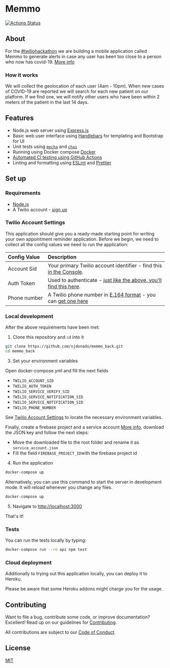 # Memmo

[![Actions Status](https://github.com/twilio-labs/sample-template-nodejs/workflows/Node%20CI/badge.svg)](https://github.com/twilio-labs/sample-appointment-reminders/actions)

## About

For the [#twiliohackathon](https://dev.to/t/twiliohackathon) we are building a mobile application called Memmo to generate alerts in case any user has been too close to a person who now has covid-19. [More info](https://dev.to/wilsontov/memmo-don-t-leave-home-without-having-it-installed-2fjn)

### How it works

We will collect the geolocation of each user (4am - 10pm). When new cases of COVID-19 are reported we will search for each new patient on our platform. If we find one, we will notify other users who have been within 2 meters of the patient in the last 14 days.

## Features

- Node.js web server using [Express.js](https://npm.im/express)
- Basic web user interface using [Handlebars](https://npm.im/express-handlebars) for templating and Bootstrap for UI
- Unit tests using [`mocha`](https://npm.im/mocha) and [`chai`](https://npm.im/chai)
- Running using Docker compose [Docker](https://www.cypress.io/)
- [Automated CI testing using GitHub Actions](/.github/workflows/nodejs.yml)
- Linting and formatting using [ESLint](https://npm.im/eslint) and [Prettier](https://npm.im/prettier)

## Set up

### Requirements

- [Node.js](https://nodejs.org/)
- A Twilio account - [sign up](https://www.twilio.com/try-twilio)

### Twilio Account Settings

This application should give you a ready-made starting point for writing your
own appointment reminder application. Before we begin, we need to collect
all the config values we need to run the application:

| Config&nbsp;Value | Description                                                                                                                                                  |
| :---------------- | :----------------------------------------------------------------------------------------------------------------------------------------------------------- |
| Account&nbsp;Sid  | Your primary Twilio account identifier - find this [in the Console](https://www.twilio.com/console).                                                         |
| Auth&nbsp;Token   | Used to authenticate - [just like the above, you'll find this here](https://www.twilio.com/console).                                                         |
| Phone&nbsp;number | A Twilio phone number in [E.164 format](https://en.wikipedia.org/wiki/E.164) - you can [get one here](https://www.twilio.com/console/phone-numbers/incoming) |

### Local development

After the above requirements have been met:

1. Clone this repository and `cd` into it

```bash
git clone https://github.com/sjdonado/memmo_back.git
cd memmo_back
```

3. Set your environment variables

Open docker-compose.yml and fill the next fields

- `TWILIO_ACCOUNT_SID`
- `TWILIO_AUTH_TOKEN`
- `TWILIO_SERVICE_VERIFY_SID`
- `TWILIO_SERVICE_NOTIFICATION_SID`
- `TWILIO_SERVICE_NOTIFICATION_SID`
- `TWILIO_PHONE_NUMBER`

See [Twilio Account Settings](#twilio-account-settings) to locate the necessary environment variables.

Finally, create a firebase project and a service account [More info](https://cloud.google.com/iam/docs/creating-managing-service-account-keys), download the JSON key and follow the next steps:

- Move the downloaded file to the root folder and rename it as `service_account.json`
- Fill the field `FIREBASE_PROJECT_ID`with the firebase project id

4. Run the application

```bash
docker-compose up
```

Alternatively, you can use this command to start the server in development mode. It will reload whenever you change any files.

```bash
docker-compose up
```

5. Navigate to [http://localhost:3000](http://localhost:3000)

That's it!

### Tests

You can run the tests locally by typing:

```bash
docker-compose run --rm api npm test
```

### Cloud deployment

Additionally to trying out this application locally, you can deploy it to Heroku.

Please be aware that some Heroku addons might charge you for the usage.

## Contributing

Want to file a bug, contribute some code, or improve documentation? Excellent! Read up on our guidelines for [Contributing](https://github.com/sjdonado/memmo_back/blob/master/CONTRIBUTING.md).

All contributions are subject to our [Code of Conduct](https://github.com/sjdonado/.github/blob/master/CODE_OF_CONDUCT.md).

## License

[MIT](http://www.opensource.org/licenses/mit-license.html)
